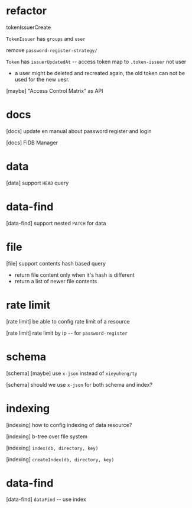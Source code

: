 # refactor

tokenIssuerCreate

`TokenIssuer` has `groups` and `user`

remove `password-register-strategy/`

`Token` has `issuerUpdatedAt` -- access token map to `.token-issuer` not user

- a user might be deleted and recreated again,
  the old token can not be used for the new uesr.

[maybe] "Access Control Matrix" as API

# docs

[docs] update en manual about password register and login

[docs] FiDB Manager

# data

[data] support `HEAD` query

# data-find

[data-find] support nested `PATCH` for data

# file

[file] support contents hash based query

- return file content only when it's hash is different
- return a list of newer file contents

# rate limit

[rate limit] be able to config rate limit of a resource

[rate limit] rate limit by ip -- for `password-register`

# schema

[schema] [maybe] use `x-json` instead of `xieyuheng/ty`

[schema] should we use `x-json` for both schema and index?

# indexing

[indexing] how to config indexing of data resource?

[indexing] b-tree over file system

[indexing] `index(db, directory, key)`

[indexing] `createIndex(db, directory, key)`

# data-find

[data-find] `dataFind` -- use index
